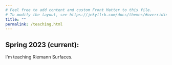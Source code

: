 ```yaml
---
# Feel free to add content and custom Front Matter to this file.
# To modify the layout, see https://jekyllrb.com/docs/themes/#overriding-theme-defaults
title: ""
permalink: /teaching.html
---
```


## Spring 2023 (current):

I'm teaching Riemann Surfaces.

